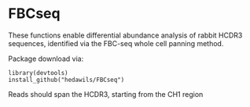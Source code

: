 # FBCseq

These functions enable differential abundance analysis of rabbit HCDR3 sequences, identified via the FBC-seq whole cell panning method.

Package download via:
```
library(devtools)
install_github("hedawils/FBCseq")
```

Reads should span the HCDR3, starting from the CH1 region
